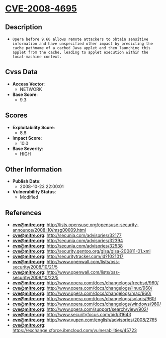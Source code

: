 
# [CVE-2008-4695](http://lists.opensuse.org/opensuse-security-announce/2008-10/msg00009.html)

## Description

- `Opera before 9.60 allows remote attackers to obtain sensitive information and have unspecified other impact by predicting the cache pathname of a cached Java applet and then launching this applet from the cache, leading to applet execution within the local-machine context.`

## Cvss Data

- **Access Vector**:
  - NETWORK
- **Base Score**:
  - 9.3

## Scores

- **Exploitability Score**:
  - 8.6
- **Impact Score**:
  - 10.0
- **Base Severity**:
  - HIGH

## Other Information

- **Publish Date**:
  - 2008-10-23 22:00:01
- **Vulnerability Status**:
  - Modified

## References

- **cve@mitre.org**: http://lists.opensuse.org/opensuse-security-announce/2008-10/msg00009.html
- **cve@mitre.org**: http://secunia.com/advisories/32177
- **cve@mitre.org**: http://secunia.com/advisories/32394
- **cve@mitre.org**: http://secunia.com/advisories/32538
- **cve@mitre.org**: http://security.gentoo.org/glsa/glsa-200811-01.xml
- **cve@mitre.org**: http://securitytracker.com/id?1021017
- **cve@mitre.org**: http://www.openwall.com/lists/oss-security/2008/10/21/5
- **cve@mitre.org**: http://www.openwall.com/lists/oss-security/2008/10/22/5
- **cve@mitre.org**: http://www.opera.com/docs/changelogs/freebsd/960/
- **cve@mitre.org**: http://www.opera.com/docs/changelogs/linux/960/
- **cve@mitre.org**: http://www.opera.com/docs/changelogs/mac/960/
- **cve@mitre.org**: http://www.opera.com/docs/changelogs/solaris/960/
- **cve@mitre.org**: http://www.opera.com/docs/changelogs/windows/960/
- **cve@mitre.org**: http://www.opera.com/support/search/view/902/
- **cve@mitre.org**: http://www.securityfocus.com/bid/31643
- **cve@mitre.org**: http://www.vupen.com/english/advisories/2008/2765
- **cve@mitre.org**: https://exchange.xforce.ibmcloud.com/vulnerabilities/45723
